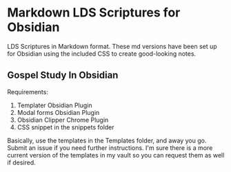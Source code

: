# Markdown LDS Scriptures for Obsidian
LDS Scriptures in Markdown format.  These md versions have been set up for Obsidian using the included CSS to create good-looking notes.

## Gospel Study In Obsidian
Requirements:
1. Templater Obsidian Plugin
2. Modal forms Obsidian Plugin
3. Obsidian Clipper Chrome Plugin
4. CSS snippet in the snippets folder

Basically, use the templates in the Templates folder, and away you go. Submit an issue if you need further instructions. I'm sure there is a more current version of the templates in my vault so you can request them as well if desired.
